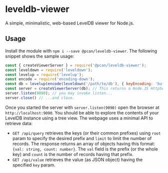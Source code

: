 # leveldb-viewer

A simple, minimalistic, web-based LevelDB viewer for Node.js. 

## Usage

Install the module with `npm i --save @pcan/leveldb-viewer`. The following snippet shows the sample usage:

```javascript
const { createViewerServer } = require('@pcan/leveldb-viewer');
const leveldown = require('leveldown');
const levelup = require('levelup');
const encode = require('encoding-down');
const db = levelup(encode(leveldown('/path/to/db'), { keyEncoding: 'buffer', valueEncoding: 'json' })); 
const server = createViewerServer(db); // This returns a Node.JS HttpServer.
server.listen(9090); // you may invoke listen...
server.close() // ...and close.
```
Once you started the server with `server.listen(9090)` open the browser at `http://localhost:9090`. You should be able to explore the contents of your LevelDB instance using a tree view.
The webpage uses a minimal API to retrieve data:
- `GET /api/query` retrieves the keys (or their common prefixes) using `root` param to specify the desired prefix and `limit` to limit the number of records. The response returns an array of objects having this format: `{val: string, count: number}`. The `val` field is the prefix (or the whole key) and `count` is the number of records having that prefix.
- `GET /api/value` retrieves the value (as JSON object) having the specified `key` param.
